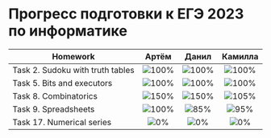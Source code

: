 # Прогресс подготовки к ЕГЭ 2023 по информатике 

| Homework                          | Артём   | Данил   | Камилла |
| ----------------------------------|:------------------------------------:|:------------------------------------:|:------------------------------------:|
| Task 2.   Sudoku with truth tables |![100%](https://progress-bar.dev/100/)|![100%](https://progress-bar.dev/100/)|![100%](https://progress-bar.dev/100/)|
| Task 5.   Bits and executors       |![100%](https://progress-bar.dev/100/)|![100%](https://progress-bar.dev/100/)|![100%](https://progress-bar.dev/100/)|
| Task 8.   Combinatorics            |![150%](https://progress-bar.dev/150/)|![150%](https://progress-bar.dev/150/)|![105%](https://progress-bar.dev/105/)|
| Task 9.   Spreadsheets             |![100%](https://progress-bar.dev/100/)|![85%](https://progress-bar.dev/85/)|![95%](https://progress-bar.dev/95/)|
| Task 17. Numerical series         |![0%](https://progress-bar.dev/0/)|![0%](https://progress-bar.dev/0/)|![0%](https://progress-bar.dev/0/)|



